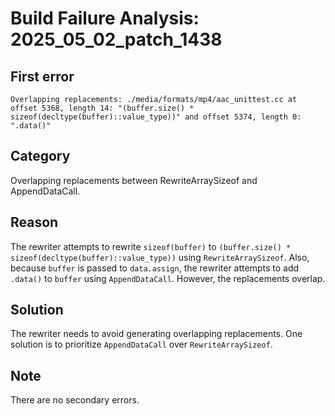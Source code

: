 # Build Failure Analysis: 2025_05_02_patch_1438

## First error

```
Overlapping replacements: ./media/formats/mp4/aac_unittest.cc at offset 5368, length 14: "(buffer.size() * sizeof(decltype(buffer)::value_type))" and offset 5374, length 0: ".data()"
```

## Category
Overlapping replacements between RewriteArraySizeof and AppendDataCall.

## Reason
The rewriter attempts to rewrite `sizeof(buffer)` to `(buffer.size() * sizeof(decltype(buffer)::value_type))` using `RewriteArraySizeof`. Also, because `buffer` is passed to `data.assign`, the rewriter attempts to add `.data()` to `buffer` using `AppendDataCall`. However, the replacements overlap.

## Solution
The rewriter needs to avoid generating overlapping replacements. One solution is to prioritize `AppendDataCall` over `RewriteArraySizeof`.

## Note
There are no secondary errors.